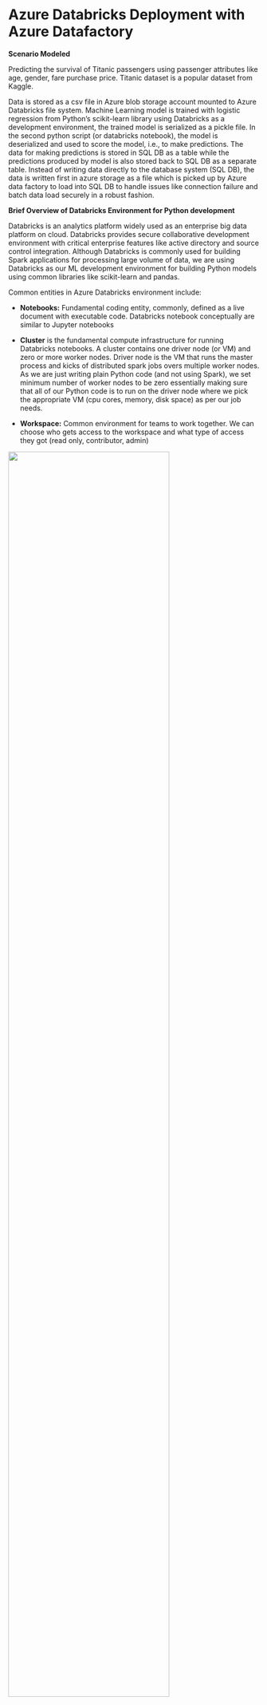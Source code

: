 # Azure Databricks Deployment with Azure Datafactory

**Scenario Modeled**

Predicting the survival of Titanic passengers using passenger attributes like
age, gender, fare purchase price. Titanic dataset is a popular dataset from
Kaggle.

Data is stored as a csv file in Azure blob storage account mounted to Azure
Databricks file system. Machine Learning model is trained with logistic
regression from Python’s scikit-learn library using Databricks as a development
environment, the trained model is serialized as a pickle file. In the second
python script (or databricks notebook), the model is deserialized and used to
score the model, i.e., to make predictions. The data for making predictions is
stored in SQL DB as a table while the predictions produced by model is also
stored back to SQL DB as a separate table. Instead of writing data directly to
the database system (SQL DB), the data is written first in azure storage as a
file which is picked up by Azure data factory to load into SQL DB to handle
issues like connection failure and batch data load securely in a robust fashion.

**Brief Overview of Databricks Environment for Python development**

Databricks is an analytics platform widely used as an enterprise big data
platform on cloud. Databricks provides secure collaborative development
environment with critical enterprise features like active directory and source
control integration. Although Databricks is commonly used for building Spark
applications for processing large volume of data, we are using Databricks as our
ML development environment for building Python models using common libraries
like scikit-learn and pandas.

Common entities in Azure Databricks environment include:

-   **Notebooks:** Fundamental coding entity, commonly, defined as a live
    document with executable code. Databricks notebook conceptually are similar
    to Jupyter notebooks

-   **Cluster** is the fundamental compute infrastructure for running Databricks
    notebooks. A cluster contains one driver node (or VM) and zero or more
    worker nodes. Driver node is the VM that runs the master process and kicks
    of distributed spark jobs overs multiple worker nodes. As we are just
    writing plain Python code (and not using Spark), we set minimum number of
    worker nodes to be zero essentially making sure that all of our Python code
    is to run on the driver node where we pick the appropriate VM (cpu cores,
    memory, disk space) as per our job needs.

-   **Workspace:** Common environment for teams to work together. We can choose
    who gets access to the workspace and what type of access they got (read
    only, contributor, admin)

<img src="images/1.png" width="80%">

<img src="images/2.png" width="80%">


**Setting up Databricks environment**

-   **Mounting Azure storage to DB cluster**

Our training data is stored in Azure blob storage account which is a file based
storage service in Azure. In order to read data from blob storage account, we
need storage account name (along with optional container name, i.e., folder
within the storage account) and the access key. An efficient way of accessing
data from azure blob storage in databricks is to mount the storage account to
the databricks file system so the blob storage appears as a native file system
to python code. The following example shows the simple code to mount the ‘data’
folder in my azure storage account to the mount point ‘/mnt/frzstg/’

<img src="images/3.png" width="80%">

Once mounted, Python can access azure storage as native file system through the
mount point

<img src="images/4.png" width="60%">


-   **Databricks Secrets to store sensitive information**

You wouldn’t want to expose your sensitive information like username/passwords
in your python code sitting in databricks notebook. Databricks introduces the
concept of secret which is a sensitive information stored in a secure key-vault
but could be accessed through keys. We can secure our secrets by specifying who
(from active directory) can access the secrets stored in our key-vault. The
secrets are grouped together into an entity called secret scope. The easiest way
to create Databricks secret it through Databricks CLI (Command Line Interface).
With just few simple commands, you may create secret scopes and save your
secrets in there by typing in the popped-up notepad window

<img src="images/5.png" width="80%">

-   **Installing required Python libraries**

Often we would need additional python libraries within our code. For example, in
our scoring notebook, we used JayDeBeApi library to connect to Azure SQL DB
(using jdbc connection). In order to install it, we need to go to the
‘Libraries’ tab of our cluster and click the ‘Install New’ button and provide
the library name.

<img src="images/6.png" width="70%">


**Training model and serializing it as a pickle file**

Let’s build our first databricks notebook to train a simple ML model to predict
the survival of titanic passengers. We start with loading required python
libraries and to load our dataset into pandas dataframe. Note that the data is
read from mount point (to azure storage, created earlier) just like pandas would
read from local file system.

<img src="images/7.png" width="80%">

Feel free to download and take a look at the rest of the training notebook from [notebooks folder](databricks-notebooks/)

**Model scoring scenario**

Before we jump into the scoring code, let’s review our deployment scenario. We
now have got the model that know how to predict if a passenger is likely to
survive or not. Azure SQL DB is our production database system where we expect
to receive new passenger data every day in a specified table, thus we will setup
our model scoring (python) job to run every night, reading new passenger data,
produce predictions if they are likely to survive and store the results back to
a separate table in SQL DB. In our case, we write our predictions first to Azure
storage as a csv file and then load the data from there to the Azure SQL DB
database using Azure data factory. This helps us ensure that issues like
connection failures, incomplete writes and efficient data load is handled by a
mature orchestration tool like data factory. Such a decoupling also adds other
benefits like writing to multiple destinations and triggering another job not
discussed in this blog.

**Model scoring code**

We start our notebook with loading database connectivity attributes from our
secret scope

<img src="images/8.png" width="70%">

Next we setup our jdbc url and create a connection with jaydebeapi

<img src="images/9.png" width="80%">

Pandas can now read from our table by just passing a simple SQL query

<img src="images/10.png" width="60%">

Now we are all set to load (deserialize) our model, make predictions for our
data and add our predictions as a column to loaded data

<img src="images/11.png" width="80%">

Finally let’s write our data including predictions as a csv file to our mounted
azure storage (don’t forget to close the jdbc connection, though!)

<img src="images/12.png" width="60%">

**Azure Data Factory Overview**

Azure Data Factory orchestrates production workflows, schedule and provide
workflow management and monitoring services. Data Factory is a browser based
tool and does not require any local installation. In our case, we use data
factory to automate our production job running our scoring databricks notebook
to generate new predictions and loading these to our SQL DB table.

<img src="images/13.png" width="60%">

**Setting up Datasets**

Our scoring notebook loads data from SQL DB, generates predictions using our
trained model and writes the predictions to azure storage as csv file. In our
data factory pipeline, we need to copy this csv file from azure storage and load
the predictions to our SQL DB table. The two datasets involved are azure blob
storage and azure SQL DB

-   **Azure Blob Storage Dataset**

Setting up blob storage dataset involves providing storage account name and
access key to connect and pointing to the directory (container) or file that we
want to move

<img src="images/14.png" width="100%">

Next lets define schema for the referenced data, in most cases, we are able to
achieve this by clicking import schema to let data factory learn schema from the
csv file

<img src="images/15.png" width="45%">

-   **Azure SQL DB Dataset**

Setting up Azure SQL DB as our second dataset involves providing connection
information and the target database and table. Please note that data factory may
read passwords and other sensitive information from Azure Key Vault. Next we let
data factory import referenced table schema just like we did for our blob
storage dataset

<img src="images/16.png" width="80%">

**Setting up Pipeline Activities**

Our workflow pipeline is straight forward here; run the databricks notebook to
generate predictions and copy the generated csv file from azure blob storage to
our target SQL DB table

-   **Databricks Notebook Activity**

Creating Azure Databricks notebook activity involves providing the Databricks
domain, access token and identifying if we want to use an existing cluster or
want to create a new cluster for the job (that would get terminated once the job
is complete). Next, we need to identify the target underlying notebook this
activity would be running

<img src="images/17.png" width="50%">

<img src="images/18.png" width="50%">

-   **Copy Activity**

Copy Activity is also very straight forward. We pick our blob storage dataset as
source, our SQL DB dataset as sink and define the field/column mapping for the
two sources. Please note that we defined a pre-copy script in our SQL DB sink to
delete the existing records in our target table. Since we already defined schema
is both of our datasets, schema mapping in copy activity is also very straight
forward. Such schema mapping becomes very handing when your source and sink
datasets do not have matching or same number of columns.

<img src="images/19.png" width="50%">

<img src="images/20.png" width="50%">

<img src="images/21.png" width="60%">

**Publishing and Validating Data Factory Pipeline**

As Data Factory is a web based tool, there is no save button for our dataflow.
We rather ‘publish’ our pipeline and validate its completeness with the
‘Validate’ link

<img src="images/22.png" width="60%">

**Pipeline Scheduling**

Pipelines are scheduled by creating a ‘Trigger’ and scheduling properties

<img src="images/23.png" width="45%">

**Monitoring Pipeline Run**

The most attractive capability of data factory for our machine learning model
deployment is its monitoring and management platform. It lets you monitor
pipeline runs, their status (running, succeeded and failed) and to even drill
down into the status of individual activities within pipeline.

<img src="images/24.png" width="80%">

In case of an activity failure, we can drill down and in case of our databricks
notebook activity, we can even open the exact instance of databricks notebook
with cell status and error messages right within the notebook

<img src="images/25.png" width="60%">

